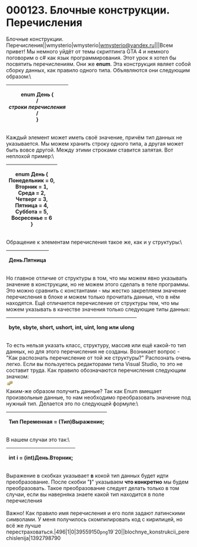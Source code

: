 # 000123. Блочные конструкции. Перечисления

Блочные конструкции. Перечисления||wmysterio|wmysterio|wmysterio@yandex.ru|||Всем привет! Мы немного уйдёт от темы скриптинга GTA 4 и немного поговорим о c# как язык программирования. Этот урок я хотел бы посвятить перечислениям. Они же **enum**. Эта конструкция являет собой сборку данных, как правило одного типа. Объявляются они следующим образом:\


| <p>enum День {<br> /<br>     <em>строки перечисления</em><br>/<br>}<br></p> |
| --------------------------------------------------------------------------- |

Каждый элемент может иметь своё значение, причём тип данных не указывается. Мы можем хранить строку одного типа, а другая может быть вовсе другой. Между этими строками ставится запятая. Вот неплохой пример:\


| <p>enum День {<br>     Понедельник = 0,<br>     Вторник = 1,<br>     Среда = 2,<br>     Четверг = 3,<br>     Пятница = 4,<br>     Суббота = 5,<br>     Восресенье = 6<br>}</p> |
| ------------------------------------------------------------------------------------------------------------------------------------------------------------------------------ |

Обращение к элементам перечисления такое же, как и у структуры:\


| <p><strong>День</strong>.Пятница<br></p> |
| ---------------------------------------- |

Но главное отличие от структуры в том, что мы можем явно указывать значение в конструкции, но не можем этого сделать в теле программы. Это можно сравнить с константами - мы жестко закрепляем значение перечисления в блоке и можем только прочитать данные, что в нём находятся. Ещё отличается перечисление от структуры тем, что мы можем указывать в качестве значения только следующие типы данных:

| <p>byte, sbyte, short, ushort, int, uint, long или ulong<br></p> |
| ---------------------------------------------------------------- |

То есть нельзя указать класс, структуру, массив или ещё какой-то тип данных, но для этого перечисления не созданы. Возникает вопрос - "Как распознать перечисление от той же структуры?" Распознать очень легко. Если вы пользуетесь редакторами типа Visual Studio, то это не составит труда. Как правило обозначаются перечисления следующим значком:\
![](../../\_pu/1/39559150.png)\
Каким-же образом получить данные? Так как Enum вмещает произвольные данные, то нам необходимо преобразовать значение под нужный тип. Делается это по следующей формуле:\


| <p>Тип Переменная = (Тип)Выражение;<br></p> |
| ------------------------------------------- |

В нашем случаи это так:\


| <p>int i = (int)<strong>День</strong>.<strong>Вторник</strong>;<br></p> |
| ----------------------------------------------------------------------- |

Выражение в скобках указывает **в** кокой тип данных будет идти преобразование. После скобки "**)**" указываем **что конкретно** мы будем преобразовать. Такое преобразование следует делать только в том случаи, если вы наверняка знаете какой тип находится в поле перечисления\
\
Важно! Как правило имя перечисления и его поля задают латинскими символами. У меня получилось скомпилировать код с кирилицей, но всё же лучше перестраховаться.|496|1|0|39559150`png`19\`20||blochnye\_konstrukcii\_perechislenija|1392798790
